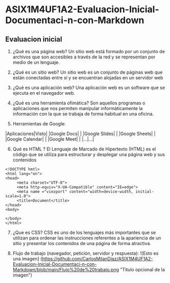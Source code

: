 # ASIX1M4UF1A2-Evaluacion-Inicial-Documentaci-n-con-Markdown
## Evaluacion inicial

1. ¿Qué es una página web?
Un sitio web está formado por un conjunto de archivos que son accesibles a través de la red y se representan por medio de un lenguaje.

2. ¿Qué es un sitio web?
Un sitio web es un conjunto de páginas web que están conectadas entre sí y se encuentran alojadas en un servidor web

3. ¿Qué es una aplicación web?
Una aplicación web es un software que se ejecuta en el navegador web.

4. ¿Qué es una herramienta ofimática?
Son aquellos programas o aplicaciones que nos permiten manipular informáticamente la información con la que se trabaja de forma habitual en una oficina.

5. Herramientas de Google:

|Aplicaciones|Visto|
|Google Docs| |
|Google Slides| |
|Google Sheets| |
|Google Calendar| |
|Google Meet| |
|...|...|

6. Qué es HTML ?
El Lenguaje de Marcado de Hipertexto (HTML) es el código que se utiliza para estructurar y desplegar una página web y sus contenidos
```
<!DOCTYPE hmtl>
<html lang="en">
<head>
     <meta charset="UTF-8">
     <meta http-equiv="X-UA-Compatible" content="IE=edge">
     <meta name ="viezport" content="width=device-width, initial-scale=1.0">
     <title>Document</title>
</head>
<body>

</body>
</html>
```
7. ¿Que es CSS?
CSS es uno de los lenguajes más importantes que se utilizan para ordenar las instrucciones referentes a la apariencia de un sitio y presentar los contenidos de una página de forma atractiva.

8. Flujo de trabajo (navegador, petición, servidor y respuesta):
![Esto es una imagen] (https://github.com/CarlosMilanDiaz/ASIX1M4UF1A2-Evaluacion-Inicial-Documentaci-n-con-Markdown/blob/main/Flujo%20de%20trabajo.png "Titulo opcional de la imagen")